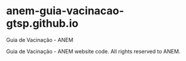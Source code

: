 # anem-guia-vacinacao-gtsp.github.io
Guia de Vacinação - ANEM

Guia de Vacinação - ANEM website code. All rights reserved to ANEM.

